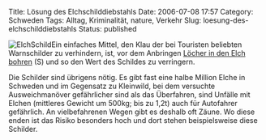 Title: Lösung des Elchschilddiebstahls
Date: 2006-07-08 17:57
Category: Schweden
Tags: Alltag, Kriminalität, nature, Verkehr
Slug: loesung-des-elchschilddiebstahls
Status: published

![ElchSchild](/pic/elchschild.png)Ein einfaches
Mittel, den Klau der bei Touristen beliebten Warnschilder zu verhindern,
ist, vor dem Anbringen [Löcher in den Elch
bohren](http://www.sr.se/cgi-bin/jonkoping/nyheter/artikel.asp?Artikel=895377)
(S) und so den Wert des Schildes zu verringern.

Die Schilder sind übrigens nötig. Es gibt fast eine halbe Million Elche
in Schweden und im Gegensatz zu Kleinwild, bei dem versuchte
Ausweichmanöver gefährlicher sind als das Überfahren, sind Unfälle mit
Elchen (mittleres Gewicht um 500kg; bis zu 1,2t) auch für Autofahrer
gefährlich. An vielbefahrenen Wegen gibt es deshalb oft Zäune. Wo diese
enden ist das Risiko besonders hoch und dort stehen beispielsweise diese
Schilder.

